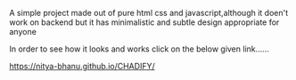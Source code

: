 A simple project made out of pure html css and javascript,although it doen't work on backend but it has minimalistic and subtle design appropriate for anyone

In order to see how it looks and works click on the below given link......

https://nitya-bhanu.github.io/CHADIFY/
